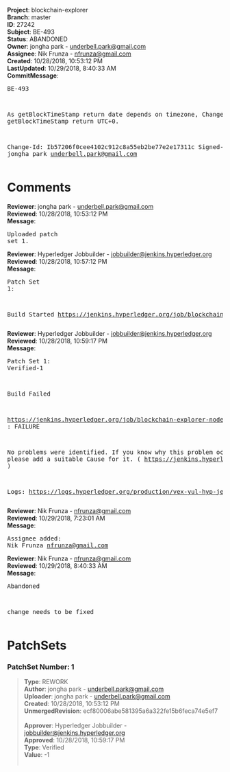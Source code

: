<strong>Project</strong>: blockchain-explorer<br><strong>Branch</strong>: master<br><strong>ID</strong>: 27242<br><strong>Subject</strong>: BE-493<br><strong>Status</strong>: ABANDONED<br><strong>Owner</strong>: jongha park - underbell.park@gmail.com<br><strong>Assignee</strong>: Nik Frunza - nfrunza@gmail.com<br><strong>Created</strong>: 10/28/2018, 10:53:12 PM<br><strong>LastUpdated</strong>: 10/29/2018, 8:40:33 AM<br><strong>CommitMessage</strong>:<br><pre>BE-493

As getBlockTimeStamp return date depends on timezone, Change to getBlockTimeStamp return UTC+0.

Change-Id: Ib57206f0cee4102c912c8a55eb2be77e2e17311c
Signed-off-by: jongha park <underbell.park@gmail.com>
</pre><h1>Comments</h1><strong>Reviewer</strong>: jongha park - underbell.park@gmail.com<br><strong>Reviewed</strong>: 10/28/2018, 10:53:12 PM<br><strong>Message</strong>: <pre>Uploaded patch set 1.</pre><strong>Reviewer</strong>: Hyperledger Jobbuilder - jobbuilder@jenkins.hyperledger.org<br><strong>Reviewed</strong>: 10/28/2018, 10:57:12 PM<br><strong>Message</strong>: <pre>Patch Set 1:

Build Started https://jenkins.hyperledger.org/job/blockchain-explorer-node8-verify-x86_64/9/</pre><strong>Reviewer</strong>: Hyperledger Jobbuilder - jobbuilder@jenkins.hyperledger.org<br><strong>Reviewed</strong>: 10/28/2018, 10:59:17 PM<br><strong>Message</strong>: <pre>Patch Set 1: Verified-1

Build Failed 

https://jenkins.hyperledger.org/job/blockchain-explorer-node8-verify-x86_64/9/ : FAILURE

No problems were identified. If you know why this problem occurred, please add a suitable Cause for it. ( https://jenkins.hyperledger.org/job/blockchain-explorer-node8-verify-x86_64/9/ )

Logs: https://logs.hyperledger.org/production/vex-yul-hyp-jenkins-3/blockchain-explorer-node8-verify-x86_64/9</pre><strong>Reviewer</strong>: Nik Frunza - nfrunza@gmail.com<br><strong>Reviewed</strong>: 10/29/2018, 7:23:01 AM<br><strong>Message</strong>: <pre>Assignee added: Nik Frunza <nfrunza@gmail.com></pre><strong>Reviewer</strong>: Nik Frunza - nfrunza@gmail.com<br><strong>Reviewed</strong>: 10/29/2018, 8:40:33 AM<br><strong>Message</strong>: <pre>Abandoned

change needs to be fixed</pre><h1>PatchSets</h1><h3>PatchSet Number: 1</h3><blockquote><strong>Type</strong>: REWORK<br><strong>Author</strong>: jongha park - underbell.park@gmail.com<br><strong>Uploader</strong>: jongha park - underbell.park@gmail.com<br><strong>Created</strong>: 10/28/2018, 10:53:12 PM<br><strong>UnmergedRevision</strong>: ecf80006abe581395a6a322fe15b6feca74e5ef7<br><br><strong>Approver</strong>: Hyperledger Jobbuilder - jobbuilder@jenkins.hyperledger.org<br><strong>Approved</strong>: 10/28/2018, 10:59:17 PM<br><strong>Type</strong>: Verified<br><strong>Value</strong>: -1<br><br></blockquote>